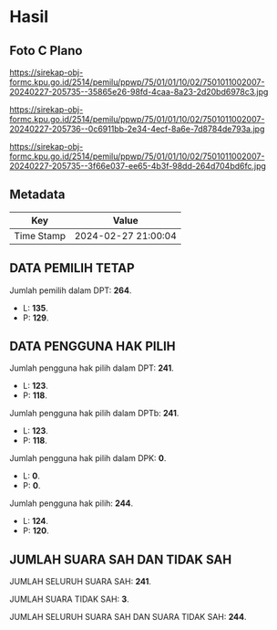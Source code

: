 # Hasil

## Foto C Plano

https://sirekap-obj-formc.kpu.go.id/2514/pemilu/ppwp/75/01/01/10/02/7501011002007-20240227-205735--35865e26-98fd-4caa-8a23-2d20bd6978c3.jpg

https://sirekap-obj-formc.kpu.go.id/2514/pemilu/ppwp/75/01/01/10/02/7501011002007-20240227-205736--0c6911bb-2e34-4ecf-8a6e-7d8784de793a.jpg

https://sirekap-obj-formc.kpu.go.id/2514/pemilu/ppwp/75/01/01/10/02/7501011002007-20240227-205735--3f66e037-ee65-4b3f-98dd-264d704bd6fc.jpg


## Metadata

| Key        | Value               |
| ---------- | ------------------- |
| Time Stamp | 2024-02-27 21:00:04 |


## DATA PEMILIH TETAP

Jumlah pemilih dalam DPT: **264**.
 * L: **135**.
 * P: **129**.

## DATA PENGGUNA HAK PILIH

Jumlah pengguna hak pilih dalam DPT: **241**.
 * L: **123**.
 * P: **118**.

Jumlah pengguna hak pilih dalam DPTb: **241**.
 * L: **123**.
 * P: **118**.

Jumlah pengguna hak pilih dalam DPK: **0**.
 * L: **0**.
 * P: **0**.

Jumlah pengguna hak pilih: **244**.
 * L: **124**.
 * P: **120**.

## JUMLAH SUARA SAH DAN TIDAK SAH

JUMLAH SELURUH SUARA SAH: **241**.

JUMLAH SUARA TIDAK SAH: **3**.

JUMLAH SELURUH SUARA SAH DAN SUARA TIDAK SAH: **244**.


